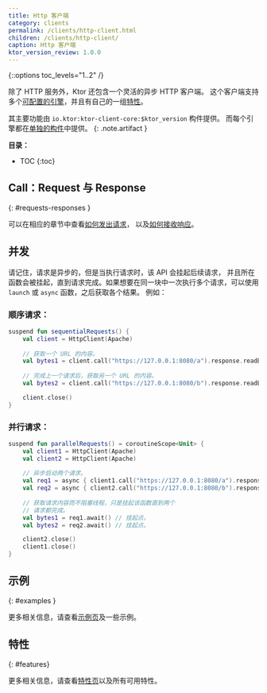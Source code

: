 ```yaml
---
title: Http 客户端
category: clients
permalink: /clients/http-client.html
children: /clients/http-client/
caption: Http 客户端
ktor_version_review: 1.0.0
---
```


{::options toc_levels="1..2" /}

除了 HTTP 服务外，Ktor 还包含一个灵活的异步 HTTP 客户端。
这个客户端支持多个[可配置的引擎](/clients/http-client/engines.html)，并且有自己的一组[特性](/clients/http-client/features.html)。

其主要功能由 `io.ktor:ktor-client-core:$ktor_version` 构件提供。
而每个引擎都在[单独的构件](/clients/http-client/engines.html)中提供。
{: .note.artifact }

**目录：**

* TOC
{:toc}

## Call：Request 与 Response
{: #requests-responses }

可以在相应的章节中查看[如何发出请求](/clients/http-client/calls/requests.html)，
以及[如何接收响应](/clients/http-client/calls/responses.html)。

## 并发

请记住，请求是异步的，但是当执行请求时，该 API 会挂起后续请求，
并且所在函数会被挂起，直到请求完成。如果想要在同一块中一次<!--
-->执行多个请求，可以使用 `launch` 或 `async` 函数，之后获取各个结果。
例如：

### 顺序请求：

```kotlin
suspend fun sequentialRequests() {
    val client = HttpClient(Apache)
    
    // 获取一个 URL 的内容。
    val bytes1 = client.call("https://127.0.0.1:8080/a").response.readBytes() // 挂起点。
    
    // 完成上一个请求后，获取另一个 URL 的内容。
    val bytes2 = client.call("https://127.0.0.1:8080/b").response.readBytes() // 挂起点。

    client.close()
}
```

### 并行请求：

```kotlin
suspend fun parallelRequests() = coroutineScope<Unit> {
    val client1 = HttpClient(Apache)
    val client2 = HttpClient(Apache)
    
    // 异步启动两个请求。
    val req1 = async { client1.call("https://127.0.0.1:8080/a").response.readBytes() }
    val req2 = async { client2.call("https://127.0.0.1:8080/b").response.readBytes() }
    
    // 获取请求内容而不阻塞线程，只是挂起该函数直到两个
    // 请求都完成。
    val bytes1 = req1.await() // 挂起点。
    val bytes2 = req2.await() // 挂起点。

    client2.close()
    client1.close()
}
```

## 示例
{: #examples }

更多相关信息，请查看[示例页](/clients/http-client/examples.html)及一些示例。

## 特性
{: #features}

更多相关信息，请查看[特性页](/clients/http-client/features.html)以及所有可用特性。

